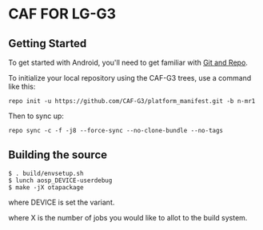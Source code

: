 CAF FOR LG-G3
===========

Getting Started
---------------

To get started with Android, you'll need to get
familiar with [Git and Repo](http://source.android.com/source/using-repo.html).

To initialize your local repository using the CAF-G3 trees, use a command like this:

    repo init -u https://github.com/CAF-G3/platform_manifest.git -b n-mr1

Then to sync up:

    repo sync -c -f -j8 --force-sync --no-clone-bundle --no-tags

Building the source
---------------

    $ . build/envsetup.sh
    $ lunch aosp_DEVICE-userdebug
    $ make -jX otapackage

where DEVICE is set the variant.

where X is the number of jobs you would like to allot to the build system.
